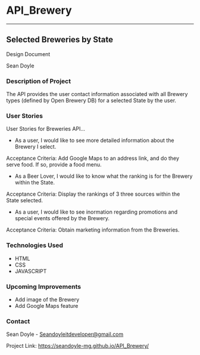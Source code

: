# API_Brewery

---
## Selected Breweries by State  

Design Document

Sean Doyle

### Description of Project

The API provides the user contact information associated with all Brewery types (defined by Open Brewery DB) for a selected State by the user.

### User Stories

User Stories for Breweries API...

-	As a user, I would like to see more detailed information about the Brewery I select.  

Acceptance Criteria: Add Google Maps to an address link, and do they serve food.  If so, provide a food menu.

-	As a Beer Lover, I would like to know what the ranking is for the Brewery within the State.

Acceptance Criteria: Display the rankings of 3 three sources within the State selected.

-	As a user, I would like to see inormation regarding promotions and special events offered by the Brewery.

Acceptance Criteria:  Obtain marketing information from the Breweries.


### Technologies Used
- HTML
- CSS
- JAVASCRIPT

### Upcoming Improvements  
- Add image of the Brewery
- Add Google Maps feature

### Contact
Sean Doyle - Seandoyleitdeveloper@gmail.com

Project Link: https://seandoyle-mg.github.io/API_Brewery/


